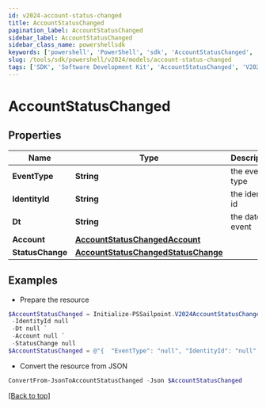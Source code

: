 ```yaml
---
id: v2024-account-status-changed
title: AccountStatusChanged
pagination_label: AccountStatusChanged
sidebar_label: AccountStatusChanged
sidebar_class_name: powershellsdk
keywords: ['powershell', 'PowerShell', 'sdk', 'AccountStatusChanged', 'V2024AccountStatusChanged'] 
slug: /tools/sdk/powershell/v2024/models/account-status-changed
tags: ['SDK', 'Software Development Kit', 'AccountStatusChanged', 'V2024AccountStatusChanged']
---
```



# AccountStatusChanged

## Properties

Name | Type | Description | Notes
------------ | ------------- | ------------- | -------------
**EventType** | **String** | the event type | [optional] 
**IdentityId** | **String** | the identity id | [optional] 
**Dt** | **String** | the date of event | [optional] 
**Account** | [**AccountStatusChangedAccount**](account-status-changed-account) |  | [optional] 
**StatusChange** | [**AccountStatusChangedStatusChange**](account-status-changed-status-change) |  | [optional] 

## Examples

- Prepare the resource
```powershell
$AccountStatusChanged = Initialize-PSSailpoint.V2024AccountStatusChanged  -EventType null `
 -IdentityId null `
 -Dt null `
 -Account null `
 -StatusChange null
$AccountStatusChanged = @"{  "EventType": "null", "IdentityId": "null", "Dt": "null", "Account": null, "StatusChange": null }"@
```

- Convert the resource from JSON
```powershell
ConvertFrom-JsonToAccountStatusChanged -Json $AccountStatusChanged
```


[[Back to top]](#) 

